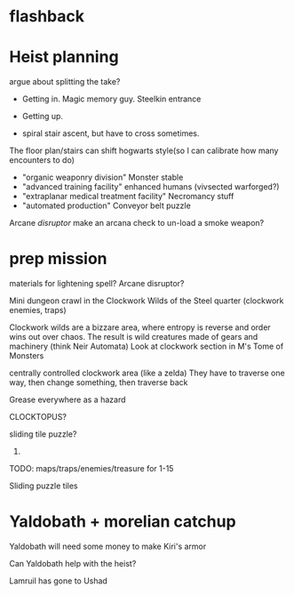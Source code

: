 # flashback

# Heist planning

argue about splitting the take?

* Getting in. Magic memory guy. Steelkin entrance

* Getting up.
 - spiral stair ascent, but have to cross sometimes.

 The floor plan/stairs can shift hogwarts style(so I can calibrate how many encounters to do)
 - "organic weaponry division" Monster stable
- "advanced training facility" enhanced humans (vivsected warforged?)
- "extraplanar medical treatment facility" Necromancy stuff
- "automated production" Conveyor belt puzzle

Arcane *disruptor* make an arcana check to un-load a smoke weapon?

# prep mission

materials for lightening spell? Arcane disruptor?

Mini dungeon crawl in the Clockwork Wilds of the Steel quarter (clockwork enemies, traps)

Clockwork wilds are a bizzare area, where entropy is reverse and order wins out over chaos. The result is wild creatures made of gears and machinery (think Neir Automata) Look at clockwork section in M's Tome of Monsters

centrally controlled clockwork area (like a zelda) They have to traverse one way, then change something, then traverse back

Grease everywhere as a hazard

CLOCKTOPUS?

sliding tile puzzle?

1.

TODO: maps/traps/enemies/treasure for 1-15

Sliding puzzle tiles

# Yaldobath + morelian catchup

Yaldobath will need some money to make Kiri's armor

Can Yaldobath help with the heist?

Lamruil has gone to Ushad